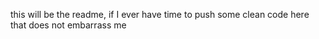 this will be the readme, if I ever have time to push some clean code here that does not embarrass me
